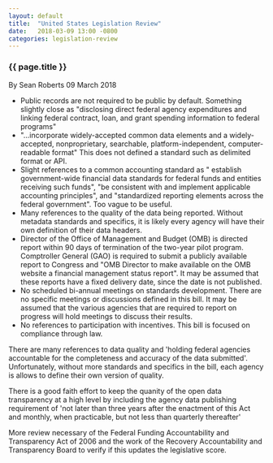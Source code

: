 ```yaml
---
layout: default
title:  "United States Legislation Review"
date:   2018-03-09 13:00 -0800
categories: legislation-review
---
```

### {{ page.title }}
By Sean Roberts 09 March 2018
    
* Public records are not required to be public by default. Something slightly close as "disclosing direct federal agency expenditures and linking federal contract, loan, and grant spending information to federal programs"
* "...incorporate widely-accepted common data elements and a widely-accepted, nonproprietary, searchable, platform-independent, computer-readable format" This does not defined a standard such as delimited format or API. 
* Slight references to a common accounting standard as " establish government-wide financial data standards for federal funds and entities receiving such funds", "be consistent with and implement applicable accounting principles", and "standardized reporting elements across the federal government". Too vague to be useful.
* Many references to the quality of the data being reported. Without metadata standards and specifics, it is likely every agency will have their own definition of their data headers.
* Director of the Office of Management and Budget (OMB) is directed report within 90 days of termination of the two-year pilot program. Comptroller General (GAO) is required to submit a publicly available report to Congress and "OMB Director to make available on the OMB website a financial management status report". It may be assumed that these reports have a fixed delivery date, since the date is not published. 
* No scheduled bi-annual meetings on standards development. There are no specific meetings or discussions defined in this bill. It may be assumed that the various agencies that are required to report on progress will hold meetings to discuss their results.
* No references to participation with incentives. This bill is focused on compliance through law. 

There are many references to data quality and 'holding federal agencies accountable for the completeness and accuracy of the data submitted'. Unfortunately, without more standards and specifics in the bill, each agency is allows to define their own version of quality. 

There is a good faith effort to keep the quanity of the open data transparency at a high level by including the agency data publishing requirement of 'not later than three years after the enactment of this Act and monthly, when practicable, but not less than quarterly thereafter'

More review necessary of the Federal Funding Accountability and Transparency Act of 2006 and the work of the Recovery Accountability and Transparency Board to verify if this updates the legislative score.